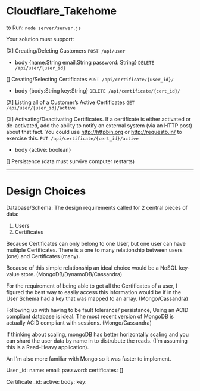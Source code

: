 # Cloudflare_Takehome
to Run:
`node server/server.js` 

Your solution must support:

[X] Creating/Deleting Customers
`POST /api/user`
- body {name:String email:String password: String}
`DELETE /api/user/{user_id}`

[] Creating/Selecting Certificates
`POST /api/certificate/{user_id}/`
- body {body:String key:String}
`DELETE /api/certificate/{cert_id}/`


[X] Listing all of a Customer’s Active Certificates
`GET /api/user/{user_id}/active`

[X] Activating/Deactivating Certificates. If a certificate is either activated or de-activated, add the ability to notify an external system (via an HTTP post) about that fact. You could use http://httpbin.org or http://requestb.in/ to exercise this.
`PUT /api/certificate/{cert_id}/active` 
- body {active: boolean} 

[] Persistence (data must survive computer restarts)

***************************
# Design Choices
Database/Schema: The design requirements called for 2 central pieces of data:
1) Users
2) Certificates

Because Certificates can only belong to one User, but one user can have multiple Certificates. There is a one to many relationship between users (one) and Certificates (many).

Because of this simple relationship an ideal choice would be a NoSQL key-value store. (MongoDB/DynamoDB/Cassandra)

For the requirement of being able to get all the Certificates of a user, I figured the best way to easily access this information would be if in the User Schema had a key that was mapped to an array. (Mongo/Cassandra)

Following up with having to be fault tolerance/ persistance, Using an ACID compliant database is ideal. The most recent version of MongoDB is actually ACID compliant with sessions. (Mongo/Cassandra)

If thinking about scaling, mongoDB has better horizontally scaling and you can shard the user data by name in to distrubute the reads. (I'm assuming this is a Read-Heavy application). 

An I'm also more familiar with Mongo so it was faster to implement.

User
_id:
name:
email:
password:
certificates: []

Certificate
_id:
active:
body:
key:
